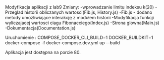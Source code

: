  Modyfikacja aplikacji z lab9
 Zmiany:
 -wprowadzanie limitu indeksu k(20)
 -Przeglad historii obliczanych wartosci(Fib.js, History.js)
 -Fib.js - dodano metody umożliwiające interakcję z modułem historii
 -Modyfikacja funkcji wyliczajacej wartosci ciagu Fibonacciego(Index.js)
 -Strona glowna(Main.js)
 -Dokumentacja(Documentation.js)

Uruchomienie :
COMPOSE_DOCKER_CLI_BUILD=1 DOCKER_BUILDKIT=1 
docker-compose -f docker-compose.dev.yml up --build

Aplikacja jest dostępna na porcie 80.


